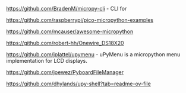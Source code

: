 https://github.com/BradenM/micropy-cli - CLI for 

https://github.com/raspberrypi/pico-micropython-examples 

https://github.com/mcauser/awesome-micropython

https://github.com/robert-hh/Onewire_DS18X20

https://github.com/jplattel/upymenu - uPyMenu is a micropython menu implementation for LCD displays. 

https://github.com/joewez/PyboardFileManager 

https://github.com/dhylands/upy-shell?tab=readme-ov-file

